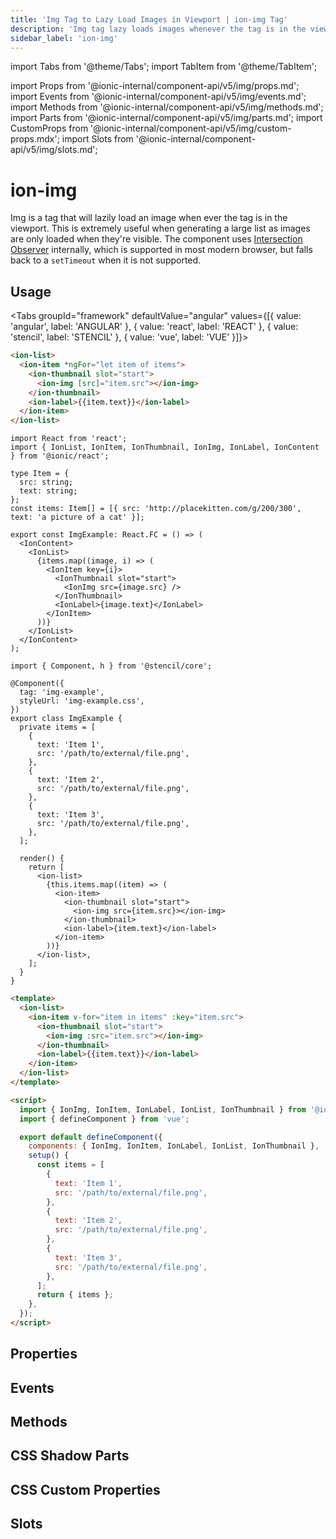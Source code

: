 ```yaml
---
title: 'Img Tag to Lazy Load Images in Viewport | ion-img Tag'
description: 'Img tag lazy loads images whenever the tag is in the viewport. Utilize this component when generating large lists—as images are only loaded when visible.'
sidebar_label: 'ion-img'
---
```


import Tabs from '@theme/Tabs';
import TabItem from '@theme/TabItem';

import Props from '@ionic-internal/component-api/v5/img/props.md';
import Events from '@ionic-internal/component-api/v5/img/events.md';
import Methods from '@ionic-internal/component-api/v5/img/methods.md';
import Parts from '@ionic-internal/component-api/v5/img/parts.md';
import CustomProps from '@ionic-internal/component-api/v5/img/custom-props.mdx';
import Slots from '@ionic-internal/component-api/v5/img/slots.md';

# ion-img

Img is a tag that will lazily load an image when ever the tag is in the viewport. This is extremely useful when generating a large list as images are only loaded when they're visible. The component uses [Intersection Observer](https://caniuse.com/#feat=intersectionobserver) internally, which is supported in most modern browser, but falls back to a `setTimeout` when it is not supported.

## Usage

<Tabs groupId="framework" defaultValue="angular" values={[{ value: 'angular', label: 'ANGULAR' }, { value: 'react', label: 'REACT' }, { value: 'stencil', label: 'STENCIL' }, { value: 'vue', label: 'VUE' }]}>

<TabItem value="angular">

```html
<ion-list>
  <ion-item *ngFor="let item of items">
    <ion-thumbnail slot="start">
      <ion-img [src]="item.src"></ion-img>
    </ion-thumbnail>
    <ion-label>{{item.text}}</ion-label>
  </ion-item>
</ion-list>
```

</TabItem>

<TabItem value="react">

```tsx
import React from 'react';
import { IonList, IonItem, IonThumbnail, IonImg, IonLabel, IonContent } from '@ionic/react';

type Item = {
  src: string;
  text: string;
};
const items: Item[] = [{ src: 'http://placekitten.com/g/200/300', text: 'a picture of a cat' }];

export const ImgExample: React.FC = () => (
  <IonContent>
    <IonList>
      {items.map((image, i) => (
        <IonItem key={i}>
          <IonThumbnail slot="start">
            <IonImg src={image.src} />
          </IonThumbnail>
          <IonLabel>{image.text}</IonLabel>
        </IonItem>
      ))}
    </IonList>
  </IonContent>
);
```

</TabItem>

<TabItem value="stencil">

```tsx
import { Component, h } from '@stencil/core';

@Component({
  tag: 'img-example',
  styleUrl: 'img-example.css',
})
export class ImgExample {
  private items = [
    {
      text: 'Item 1',
      src: '/path/to/external/file.png',
    },
    {
      text: 'Item 2',
      src: '/path/to/external/file.png',
    },
    {
      text: 'Item 3',
      src: '/path/to/external/file.png',
    },
  ];

  render() {
    return [
      <ion-list>
        {this.items.map((item) => (
          <ion-item>
            <ion-thumbnail slot="start">
              <ion-img src={item.src}></ion-img>
            </ion-thumbnail>
            <ion-label>{item.text}</ion-label>
          </ion-item>
        ))}
      </ion-list>,
    ];
  }
}
```

</TabItem>

<TabItem value="vue">

```html
<template>
  <ion-list>
    <ion-item v-for="item in items" :key="item.src">
      <ion-thumbnail slot="start">
        <ion-img :src="item.src"></ion-img>
      </ion-thumbnail>
      <ion-label>{{item.text}}</ion-label>
    </ion-item>
  </ion-list>
</template>

<script>
  import { IonImg, IonItem, IonLabel, IonList, IonThumbnail } from '@ionic/vue';
  import { defineComponent } from 'vue';

  export default defineComponent({
    components: { IonImg, IonItem, IonLabel, IonList, IonThumbnail },
    setup() {
      const items = [
        {
          text: 'Item 1',
          src: '/path/to/external/file.png',
        },
        {
          text: 'Item 2',
          src: '/path/to/external/file.png',
        },
        {
          text: 'Item 3',
          src: '/path/to/external/file.png',
        },
      ];
      return { items };
    },
  });
</script>
```

</TabItem>

</Tabs>

## Properties

<Props />

## Events

<Events />

## Methods

<Methods />

## CSS Shadow Parts

<Parts />

## CSS Custom Properties

<CustomProps />

## Slots

<Slots />
